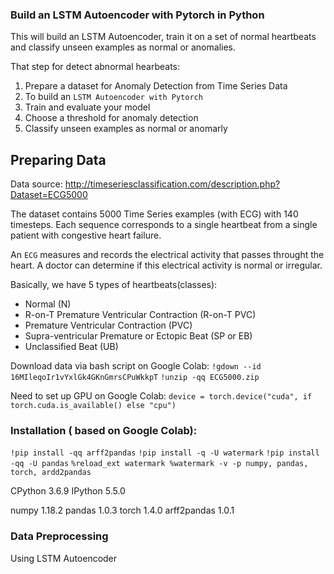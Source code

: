 ### Build an LSTM Autoencoder with Pytorch in Python

This will build an LSTM Autoencoder, train it on a set of normal heartbeats and classify unseen examples as normal or anomalies.

That step for detect abnormal hearbeats:
1. Prepare a dataset for Anomaly Detection from Time Series Data
2. To build an `LSTM Autoencoder with Pytorch`
3. Train and evaluate your model
4. Choose a threshold for anomaly detection
5. Classify unseen examples as normal or anomarly

## Preparing Data
Data source: http://timeseriesclassification.com/description.php?Dataset=ECG5000

The dataset contains 5000 Time Series examples (with ECG)
with 140 timesteps. Each sequence corresponds to a single heartbeat from a single patient with congestive heart failure.

An `ECG` measures and records the electrical activity that passes throught the heart. A doctor can determine if this electrical activity is normal or irregular.

Basically, we have 5 types of heartbeats(classes):
* Normal (N)
* R-on-T Premature Ventricular Contraction (R-on-T PVC)
* Premature Ventricular Contraction (PVC)
* Supra-ventricular Premature or Ectopic Beat (SP or EB)
* Unclassified Beat (UB)

Download data via bash script on Google Colab:
`!gdown --id 16MIleqoIr1vYxlGk4GKnGmrsCPuWkkpT`
`!unzip -qq ECG5000.zip`

Need to set up GPU on Google Colab:
`device = torch.device("cuda", if torch.cuda.is_available() else "cpu")`

### Installation ( based on Google Colab):

`!pip install -qq arff2pandas`
`!pip install -q -U watermark`
`!pip install -qq -U pandas`
`%reload_ext watermark
  %watermark -v -p numpy, pandas, torch, ardd2pandas`
  
  CPython 3.6.9
  IPython 5.5.0
  
  numpy 1.18.2
  pandas 1.0.3
  torch 1.4.0
  arff2pandas 1.0.1
  
### Data Preprocessing 

Using LSTM Autoencoder
  
  
  
  




